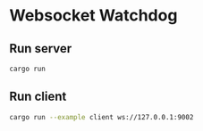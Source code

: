 # Websocket Watchdog

## Run server

```bash
cargo run
```

## Run client

```bash
cargo run --example client ws://127.0.0.1:9002
```
